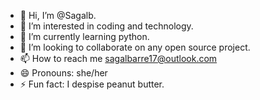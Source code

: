 - 👋 Hi, I’m @Sagalb.
- 👀 I’m interested in coding and technology.
- 🌱 I’m currently learning python.
- 💞️ I’m looking to collaborate on any open source project.
- 📫 How to reach me sagalbarre17@outlook.com
- 😄 Pronouns: she/her
- ⚡ Fun fact: I despise peanut butter.

<!---
SagalKB/SagalKB is a ✨ special ✨ repository because its `README.md` (this file) appears on your GitHub profile.
You can click the Preview link to take a look at your changes.
--->
